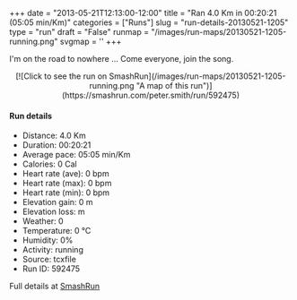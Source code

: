 +++
date = "2013-05-21T12:13:00-12:00"
title = "Ran 4.0 Km in 00:20:21 (05:05 min/Km)"
categories = ["Runs"]
slug = "run-details-20130521-1205"
type = "run"
draft = "False"
runmap = "/images/run-maps/20130521-1205-running.png"
svgmap = '<polyline points="">'
+++

I'm on the road to nowhere ... Come everyone, join the song. 

<!--more-->

<center>
[![Click to see the run on SmashRun](/images/run-maps/20130521-1205-running.png "A map of this run")](https://smashrun.com/peter.smith/run/592475)
</center>

#### Run details

* Distance: 4.0 Km
* Duration: 00:20:21
* Average pace: 05:05 min/Km
* Calories: 0 Cal
* Heart rate (ave): 0 bpm
* Heart rate (max): 0 bpm
* Heart rate (min): 0 bpm
* Elevation gain: 0 m
* Elevation loss:  m
* Weather: 0
* Temperature: 0 &deg;C
* Humidity: 0%
* Activity: running
* Source: tcxfile
* Run ID: 592475

Full details at [SmashRun](https://smashrun.com/peter.smith/run/592475)